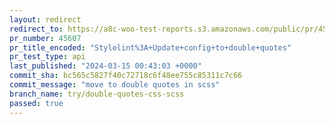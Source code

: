 ```yaml
---
layout: redirect
redirect_to: https://a8c-woo-test-reports.s3.amazonaws.com/public/pr/45607/api/index.html
pr_number: 45607
pr_title_encoded: "Stylelint%3A+Update+config+to+double+quotes"
pr_test_type: api
last_published: "2024-03-15 00:43:03 +0000"
commit_sha: bc565c5827f40c72718c6f48ee755c85311c7c66
commit_message: "move to double quotes in scss"
branch_name: try/double-quotes-css-scss
passed: true
---
```

